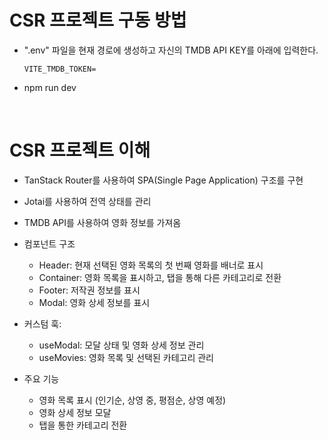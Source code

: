 # CSR 프로젝트 구동 방법

- ".env" 파일을 현재 경로에 생성하고 자신의 TMDB API KEY를 아래에 입력한다.
  ```
  VITE_TMDB_TOKEN=
  ```
- npm run dev

<br/>

# CSR 프로젝트 이해

- TanStack Router를 사용하여 SPA(Single Page Application) 구조를 구현
- Jotai를 사용하여 전역 상태를 관리
- TMDB API를 사용하여 영화 정보를 가져옴

- 컴포넌트 구조
  - Header: 현재 선택된 영화 목록의 첫 번째 영화를 배너로 표시
  - Container: 영화 목록을 표시하고, 탭을 통해 다른 카테고리로 전환
  - Footer: 저작권 정보를 표시
  - Modal: 영화 상세 정보를 표시
- 커스텀 훅:

  - useModal: 모달 상태 및 영화 상세 정보 관리
  - useMovies: 영화 목록 및 선택된 카테고리 관리

- 주요 기능
  - 영화 목록 표시 (인기순, 상영 중, 평점순, 상영 예정)
  - 영화 상세 정보 모달
  - 탭을 통한 카테고리 전환
